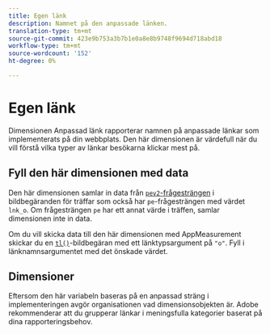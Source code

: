 ```yaml
---
title: Egen länk
description: Namnet på den anpassade länken.
translation-type: tm+mt
source-git-commit: 423e9b753a3b7b1e0a8e8b9748f9694d718abd18
workflow-type: tm+mt
source-wordcount: '152'
ht-degree: 0%

---
```



# Egen länk

Dimensionen Anpassad länk rapporterar namnen på anpassade länkar som implementerats på din webbplats. Den här dimensionen är värdefull när du vill förstå vilka typer av länkar besökarna klickar mest på.

## Fyll den här dimensionen med data

Den här dimensionen samlar in data från [`pev2`-frågesträngen](/help/implement/validate/query-parameters.md) i bildbegäranden för träffar som också har `pe`-frågesträngen med värdet `lnk_o`. Om frågesträngen `pe` har ett annat värde i träffen, samlar dimensionen inte in data.

Om du vill skicka data till den här dimensionen med AppMeasurement skickar du en [`tl()`](/help/implement/vars/functions/tl-method.md)-bildbegäran med ett länktypsargument på `"o"`. Fyll i länknamnsargumentet med det önskade värdet.

## Dimensioner

Eftersom den här variabeln baseras på en anpassad sträng i implementeringen avgör organisationen vad dimensionsobjekten är. Adobe rekommenderar att du grupperar länkar i meningsfulla kategorier baserat på dina rapporteringsbehov.
